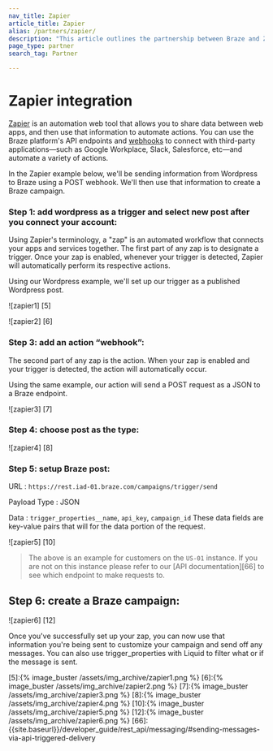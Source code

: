 ```yaml
---
nav_title: Zapier
article_title: Zapier
alias: /partners/zapier/
description: "This article outlines the partnership between Braze and Zapier, an automation web tool that allows you to share data between web apps, and use that information to automate actions."
page_type: partner
search_tag: Partner

---
```

# Zapier integration

[Zapier][1] is an automation web tool that allows you to share data between web apps, and then use that information to automate actions. You can use the Braze platform's API endpoints and [webhooks][3] to connect with third-party applications—such as Google Workplace, Slack, Salesforce, etc—and automate a variety of actions.


In the Zapier example below, we'll be sending information from Wordpress to Braze using a POST webhook. We'll then use that information to create a Braze campaign. 


### Step 1: add wordpress as a trigger and select new post after you connect your account:

Using Zapier's terminology, a "zap"  is an automated workflow that connects your apps and services together. The first part of any zap is to designate a trigger. Once your zap is enabled, whenever your trigger is detected, Zapier will automatically perform its respective actions.

Using our Wordpress example, we'll set up our trigger as a published Wordpress post.

![zapier1] [5]

![zapier2] [6]

### Step 3: add an action “webhook”:

The second part of any zap is the action. When your zap is enabled and your trigger is detected, the action will automatically occur. 

Using the same example, our action will send a POST request as a JSON to a Braze endpoint. 

![zapier3] [7]

### Step 4: choose post as the type:

![zapier4] [8]

### Step 5: setup Braze post:

URL : `https://rest.iad-01.braze.com/campaigns/trigger/send`

Payload Type : JSON

Data : `trigger_properties__name`, `api_key`, `campaign_id`
These data fields are key-value pairs that will for the data portion of the request.

![zapier5] [10]

>  The above is an example for customers on the `US-01` instance. If you are not on this instance please refer to our [API documentation][66] to see which endpoint to make requests to.

## Step 6: create a Braze campaign:

![zapier6] [12]

Once you've successfully set up your zap, you can now use that information you're being sent to customize your campaign and send off any messages. You can also use trigger_properties with Liquid to filter what or if the message is sent.

[1]: https://zapier.com/
[3]: {{site.baseurl}}/user_guide/message_building_by_channel/webhooks/creating_a_webhook/#creating-a-webhook
[5]:{% image_buster /assets/img_archive/zapier1.png %}
[6]:{% image_buster /assets/img_archive/zapier2.png %}
[7]:{% image_buster /assets/img_archive/zapier3.png %}
[8]:{% image_buster /assets/img_archive/zapier4.png %}
[10]:{% image_buster /assets/img_archive/zapier5.png %}
[12]:{% image_buster /assets/img_archive/zapier6.png %}
[66]: {{site.baseurl}}/developer_guide/rest_api/messaging/#sending-messages-via-api-triggered-delivery
